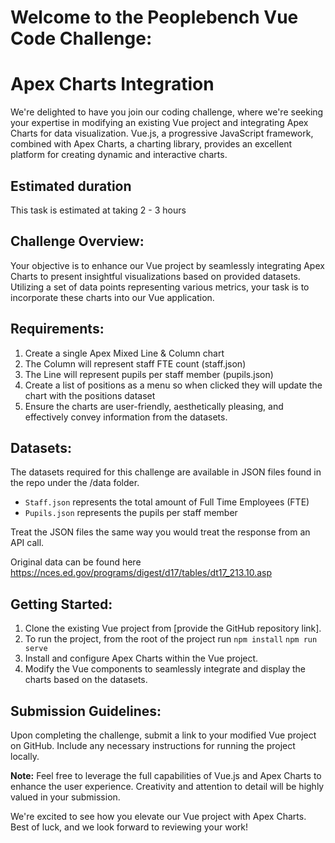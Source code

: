 # Welcome to the Peoplebench Vue Code Challenge: 
# Apex Charts Integration

We're delighted to have you join our coding challenge, where we're seeking your expertise in modifying an existing Vue project and integrating Apex Charts for data visualization. Vue.js, a progressive JavaScript framework, combined with Apex Charts, a charting library, provides an excellent platform for creating dynamic and interactive charts.

## Estimated duration

This task is estimated at taking 2 - 3 hours

## Challenge Overview:

Your objective is to enhance our Vue project by seamlessly integrating Apex Charts to present insightful visualizations based on provided datasets. Utilizing a set of data points representing various metrics, your task is to incorporate these charts into our Vue application.

## Requirements:

1. Create a single Apex Mixed Line & Column chart
2. The Column will represent staff FTE count (staff.json)
3. The Line will represent pupils per staff member (pupils.json)
4. Create a list of positions as a menu so when clicked they will update the chart with the positions dataset
5. Ensure the charts are user-friendly, aesthetically pleasing, and effectively convey information from the datasets.

## Datasets:

The datasets required for this challenge are available in JSON files found in the repo under the /data folder.
- `Staff.json` represents the total amount of Full Time Employees (FTE)
- `Pupils.json` represents the pupils per staff member

Treat the JSON files the same way you would treat the response from an API call.
 
Original data can be found here https://nces.ed.gov/programs/digest/d17/tables/dt17_213.10.asp

## Getting Started:

1. Clone the existing Vue project from [provide the GitHub repository link].
2. To run the project, from the root of the project run `npm install` `npm run serve`
3. Install and configure Apex Charts within the Vue project.
4. Modify the Vue components to seamlessly integrate and display the charts based on the datasets.

## Submission Guidelines:

Upon completing the challenge, submit a link to your modified Vue project on GitHub. Include any necessary instructions for running the project locally.

**Note:** Feel free to leverage the full capabilities of Vue.js and Apex Charts to enhance the user experience. Creativity and attention to detail will be highly valued in your submission.

We're excited to see how you elevate our Vue project with Apex Charts. Best of luck, and we look forward to reviewing your work!